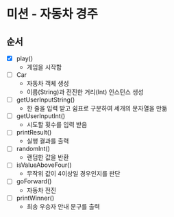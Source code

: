 # 미션 - 자동차 경주

## 순서

-[X] play()
    - 게임을 시작함
-[ ] Car
    - 자동차 객체 생성
    - 이름(String)과 전진한 거리(Int) 인스턴스 생성
-[ ] getUserInputString()
    - 한 줄을 입력 받고 쉼표로 구분하여 세개의 문자열을 만듦
-[ ] getUserInputInt()
    - 시도할 횟수를 입력 받음
-[ ] printResult()
    - 실행 결과를 출력
-[ ] randomInt()
    - 랜덤한 값을 반환
-[ ] isValueAboveFour()
    - 무작위 값이 4이상일 경우인지를 판단
-[ ] goForward()
    - 자동차 전진
-[ ] printWinner()
    - 최송 우승자 안내 문구를 출력
